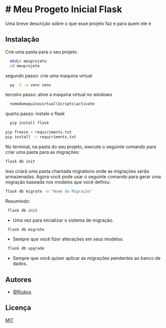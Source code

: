 
# # Meu Progeto Inicial Flask

Uma breve descrição sobre o que esse projeto faz e para quem ele é


## Instalação

Crie uma pasta para o seu projeto

```bash
  mkdir meuprojeto
  cd meuprojeto
```
segundo passo: crie uma maquina virtual

```bash
  py -3 -m venv venv
```    
terceiro passo: ative a maquina virtual no windows

```bash
  nomedamaquinavirtual\Scripts\activate
```
quarto passo: instale o flask

```bash
  pip install flask
```
```bash
pip freeze > requiriments.txt    
pip install -r requiriments.txt
```

No terminal, na pasta do seu projeto, execute o seguinte comando para criar uma pasta para as migrações:
```bash
flask db init
```
Isso criará uma pasta chamada migrations onde as migrações serão armazenadas.
Agora você pode usar o seguinte comando para gerar uma migração baseada nos modelos que você definiu:
```bash
flask db migrate -m "Nome da Migração"
```
Resumindo:

```bash
 flask db init 
 ``` 
- Uma vez para inicializar o sistema de migração.
```bash
 flask db migrate
 ```
- Sempre que você fizer alterações em seus modelos.
```bash
 flask db upgrade 
 ```
- Sempre que você quiser aplicar as migrações pendentes ao banco de dados.

## Autores

- [@Riukos](https://www.github.com/riukos)


## Licença

[MIT](https://choosealicense.com/licenses/mit/)

